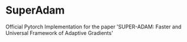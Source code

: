 # SuperAdam
Official Pytorch Implementation for the paper 'SUPER-ADAM: Faster and Universal Framework of Adaptive Gradients'
